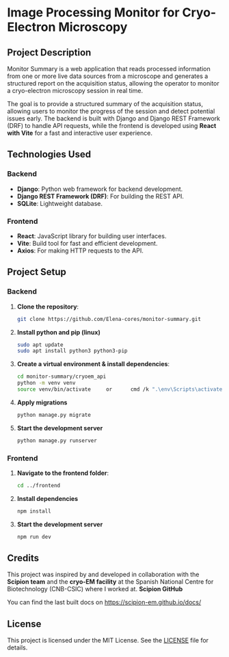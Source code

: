 # Image Processing Monitor for Cryo-Electron Microscopy

## Project Description

Monitor Summary is a web application that reads processed information from one or more live data sources from a microscope and generates a structured report on the acquisition status, allowing the operator to monitor a cryo-electron microscopy session in real time.

The goal is to provide a structured summary of the acquisition status, allowing users to monitor the progress of the session and detect potential issues early. The backend is built with Django and Django REST Framework (DRF) to handle API requests, while the frontend is developed using **React with Vite** for a fast and interactive user experience.

## Technologies Used

### Backend
- **Django**: Python web framework for backend development.
- **Django REST Framework (DRF)**: For building the REST API.
- **SQLite**: Lightweight database.

### Frontend
- **React**: JavaScript library for building user interfaces.
- **Vite**: Build tool for fast and efficient development.
- **Axios**: For making HTTP requests to the API.

## Project Setup

### Backend

1. **Clone the repository**:
   ```bash
   git clone https://github.com/Elena-cores/monitor-summary.git
2. **Install python and pip (linux)**
    ```bash
    sudo apt update
    sudo apt install python3 python3-pip
3. **Create a virtual environment & install dependencies**:
    ```bash
   cd monitor-summary/cryoem_api
   python -m venv venv
   source venv/bin/activate     or      cmd /k ".\env\Scripts\activate.bat" 
4. **Apply migrations**
    ```bash
    python manage.py migrate
5. **Start the development server**
    ```bash
    python manage.py runserver
### Frontend
1. **Navigate to the frontend folder**:
   ```bash
   cd ../frontend
2. **Install dependencies**
    ```bash
    npm install
3. **Start the development server**
    ```bash
    npm run dev
## Credits

This project was inspired by and developed in collaboration with the **Scipion team** and the **cryo-EM facility** at the Spanish National Centre for Biotechnology (CNB-CSIC) where I worked at.
**Scipion GitHub**

You can find the last built docs on https://scipion-em.github.io/docs/

## License

This project is licensed under the MIT License. See the [LICENSE](LICENSE) file for details.
